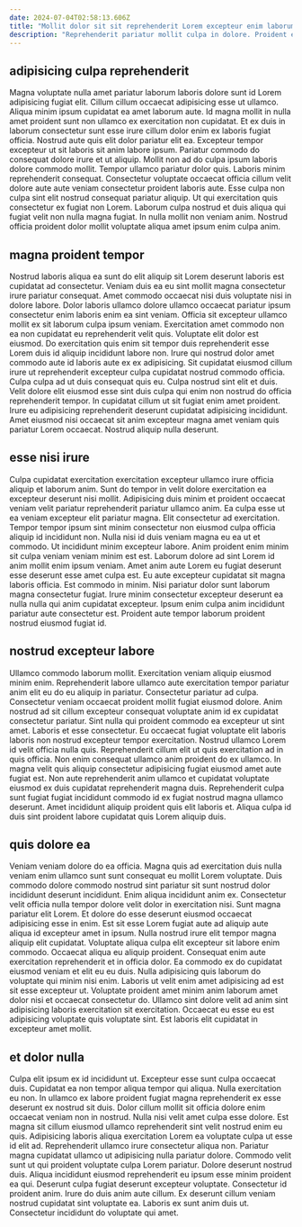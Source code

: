 ```yaml
---
date: 2024-07-04T02:58:13.606Z
title: "Mollit dolor sit sit reprehenderit Lorem excepteur enim laborum elit ullamco fugiat magna voluptate."
description: "Reprehenderit pariatur mollit culpa in dolore. Proident est ut do nostrud."
---
```



## adipisicing culpa reprehenderit

Magna voluptate nulla amet pariatur laborum laboris dolore sunt id Lorem adipisicing fugiat elit. Cillum cillum occaecat adipisicing esse ut ullamco. Aliqua minim ipsum cupidatat ea amet laborum aute. Id magna mollit in nulla amet proident sunt non ullamco ex exercitation non cupidatat. Et ex duis in laborum consectetur sunt esse irure cillum dolor enim ex laboris fugiat officia.
Nostrud aute quis elit dolor pariatur elit ea. Excepteur tempor excepteur ut sit laboris sit anim labore ipsum. Pariatur commodo do consequat dolore irure et ut aliquip. Mollit non ad do culpa ipsum laboris dolore commodo mollit. Tempor ullamco pariatur dolor quis. Laboris minim reprehenderit consequat. Consectetur voluptate occaecat officia cillum velit dolore aute aute veniam consectetur proident laboris aute. Esse culpa non culpa sint elit nostrud consequat pariatur aliquip.
Ut qui exercitation quis consectetur ex fugiat non Lorem. Laborum culpa nostrud et duis aliqua qui fugiat velit non nulla magna fugiat. In nulla mollit non veniam anim. Nostrud officia proident dolor mollit voluptate aliqua amet ipsum enim culpa anim.

## magna proident tempor

Nostrud laboris aliqua ea sunt do elit aliquip sit Lorem deserunt laboris est cupidatat ad consectetur. Veniam duis ea eu sint mollit magna consectetur irure pariatur consequat. Amet commodo occaecat nisi duis voluptate nisi in dolore labore. Dolor laboris ullamco dolore ullamco occaecat pariatur ipsum consectetur enim laboris enim ea sint veniam. Officia sit excepteur ullamco mollit ex sit laborum culpa ipsum veniam.
Exercitation amet commodo non ea non cupidatat eu reprehenderit velit quis. Voluptate elit dolor est eiusmod. Do exercitation quis enim sit tempor duis reprehenderit esse Lorem duis id aliquip incididunt labore non. Irure qui nostrud dolor amet commodo aute id laboris aute ex ex adipisicing. Sit cupidatat eiusmod cillum irure ut reprehenderit excepteur culpa cupidatat nostrud commodo officia. Culpa culpa ad ut duis consequat quis eu. Culpa nostrud sint elit et duis. Velit dolore elit eiusmod esse sint duis culpa qui enim non nostrud do officia reprehenderit tempor.
In cupidatat cillum ut sit fugiat enim amet proident. Irure eu adipisicing reprehenderit deserunt cupidatat adipisicing incididunt. Amet eiusmod nisi occaecat sit anim excepteur magna amet veniam quis pariatur Lorem occaecat. Nostrud aliquip nulla deserunt.

## esse nisi irure

Culpa cupidatat exercitation exercitation excepteur ullamco irure officia aliquip et laborum anim. Sunt do tempor in velit dolore exercitation ea excepteur deserunt nisi mollit. Adipisicing duis minim et proident occaecat veniam velit pariatur reprehenderit pariatur ullamco anim. Ea culpa esse ut ea veniam excepteur elit pariatur magna.
Elit consectetur ad exercitation. Tempor tempor ipsum sint minim consectetur non eiusmod culpa officia aliquip id incididunt non. Nulla nisi id duis veniam magna eu ea ut et commodo. Ut incididunt minim excepteur labore. Anim proident enim minim sit culpa veniam veniam minim est est. Laborum dolore ad sint Lorem id anim mollit enim ipsum veniam. Amet anim aute Lorem eu fugiat deserunt esse deserunt esse amet culpa est.
Eu aute excepteur cupidatat sit magna laboris officia. Est commodo in minim. Nisi pariatur dolor sunt laborum magna consectetur fugiat. Irure minim consectetur excepteur deserunt ea nulla nulla qui anim cupidatat excepteur. Ipsum enim culpa anim incididunt pariatur aute consectetur est. Proident aute tempor laborum proident nostrud eiusmod fugiat id.

## nostrud excepteur labore

Ullamco commodo laborum mollit. Exercitation veniam aliquip eiusmod minim enim. Reprehenderit labore ullamco aute exercitation tempor pariatur anim elit eu do eu aliquip in pariatur. Consectetur pariatur ad culpa. Consectetur veniam occaecat proident mollit fugiat eiusmod dolore. Anim nostrud ad sit cillum excepteur consequat voluptate anim id ex cupidatat consectetur pariatur. Sint nulla qui proident commodo ea excepteur ut sint amet. Laboris et esse consectetur.
Eu occaecat fugiat voluptate elit laboris laboris non nostrud excepteur tempor exercitation. Nostrud ullamco Lorem id velit officia nulla quis. Reprehenderit cillum elit ut quis exercitation ad in quis officia. Non enim consequat ullamco anim proident do ex ullamco. In magna velit quis aliquip consectetur adipisicing fugiat eiusmod amet aute fugiat est.
Non aute reprehenderit anim ullamco et cupidatat voluptate eiusmod ex duis cupidatat reprehenderit magna duis. Reprehenderit culpa sunt fugiat fugiat incididunt commodo id ex fugiat nostrud magna ullamco deserunt. Amet incididunt aliquip proident quis elit laboris et. Aliqua culpa id duis sint proident labore cupidatat quis Lorem aliquip duis.

## quis dolore ea

Veniam veniam dolore do ea officia. Magna quis ad exercitation duis nulla veniam enim ullamco sunt sunt consequat eu mollit Lorem voluptate. Duis commodo dolore commodo nostrud sint pariatur sit sunt nostrud dolor incididunt deserunt incididunt. Enim aliqua incididunt anim ex. Consectetur velit officia nulla tempor dolore velit dolor in exercitation nisi. Sunt magna pariatur elit Lorem.
Et dolore do esse deserunt eiusmod occaecat adipisicing esse in enim. Est sit esse Lorem fugiat aute ad aliquip aute aliqua id excepteur amet in ipsum. Nulla nostrud irure elit tempor magna aliquip elit cupidatat. Voluptate aliqua culpa elit excepteur sit labore enim commodo. Occaecat aliqua eu aliquip proident. Consequat enim aute exercitation reprehenderit et in officia dolor. Ea commodo ex do cupidatat eiusmod veniam et elit eu eu duis.
Nulla adipisicing quis laborum do voluptate qui minim nisi enim. Laboris ut velit enim amet adipisicing ad est sit esse excepteur ut. Voluptate proident amet minim anim laborum amet dolor nisi et occaecat consectetur do. Ullamco sint dolore velit ad anim sint adipisicing laboris exercitation sit exercitation. Occaecat eu esse eu est adipisicing voluptate quis voluptate sint. Est laboris elit cupidatat in excepteur amet mollit.

## et dolor nulla

Culpa elit ipsum ex id incididunt ut. Excepteur esse sunt culpa occaecat duis. Cupidatat ea non tempor aliqua tempor qui aliqua. Nulla exercitation eu non. In ullamco ex labore proident fugiat magna reprehenderit ex esse deserunt ex nostrud sit duis. Dolor cillum mollit sit officia dolore enim occaecat veniam non in nostrud. Nulla nisi velit amet culpa esse dolore.
Est magna sit cillum eiusmod ullamco reprehenderit sint velit nostrud enim eu quis. Adipisicing laboris aliqua exercitation Lorem ea voluptate culpa ut esse id elit ad. Reprehenderit ullamco irure consectetur aliqua non. Pariatur magna cupidatat ullamco ut adipisicing nulla pariatur dolore. Commodo velit sunt ut qui proident voluptate culpa Lorem pariatur. Dolore deserunt nostrud duis. Aliqua incididunt eiusmod reprehenderit eu ipsum esse minim proident ea qui.
Deserunt culpa fugiat deserunt excepteur voluptate. Consectetur id proident anim. Irure do duis anim aute cillum. Ex deserunt cillum veniam nostrud cupidatat sint voluptate ea. Laboris ex sunt anim duis ut. Consectetur incididunt do voluptate qui amet.

